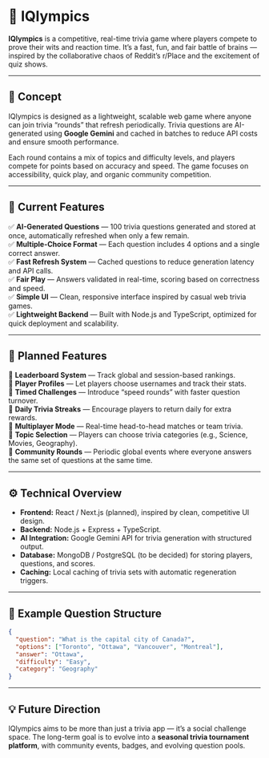 # 🧠 IQlympics

**IQlympics** is a competitive, real-time trivia game where players compete to prove their wits and reaction time. It’s a fast, fun, and fair battle of brains — inspired by the collaborative chaos of Reddit’s r/Place and the excitement of quiz shows.

---

## 🚀 Concept

IQlympics is designed as a lightweight, scalable web game where anyone can join trivia “rounds” that refresh periodically. Trivia questions are AI-generated using **Google Gemini** and cached in batches to reduce API costs and ensure smooth performance.

Each round contains a mix of topics and difficulty levels, and players compete for points based on accuracy and speed. The game focuses on accessibility, quick play, and organic community competition.

---

## 🧩 Current Features

✅ **AI-Generated Questions** — 100 trivia questions generated and stored at once, automatically refreshed when only a few remain.  
✅ **Multiple-Choice Format** — Each question includes 4 options and a single correct answer.  
✅ **Fast Refresh System** — Cached questions to reduce generation latency and API calls.  
✅ **Fair Play** — Answers validated in real-time, scoring based on correctness and speed.  
✅ **Simple UI** — Clean, responsive interface inspired by casual web trivia games.  
✅ **Lightweight Backend** — Built with Node.js and TypeScript, optimized for quick deployment and scalability.

---

## 🌟 Planned Features

🔹 **Leaderboard System** — Track global and session-based rankings.  
🔹 **Player Profiles** — Let players choose usernames and track their stats.  
🔹 **Timed Challenges** — Introduce “speed rounds” with faster question turnover.  
🔹 **Daily Trivia Streaks** — Encourage players to return daily for extra rewards.  
🔹 **Multiplayer Mode** — Real-time head-to-head matches or team trivia.  
🔹 **Topic Selection** — Players can choose trivia categories (e.g., Science, Movies, Geography).  
🔹 **Community Rounds** — Periodic global events where everyone answers the same set of questions at the same time.  

---

## ⚙️ Technical Overview

- **Frontend:** React / Next.js (planned), inspired by clean, competitive UI design.  
- **Backend:** Node.js + Express + TypeScript.  
- **AI Integration:** Google Gemini API for trivia generation with structured output.  
- **Database:** MongoDB / PostgreSQL (to be decided) for storing players, questions, and scores.  
- **Caching:** Local caching of trivia sets with automatic regeneration triggers.  

---

## 🧠 Example Question Structure

```json
{
  "question": "What is the capital city of Canada?",
  "options": ["Toronto", "Ottawa", "Vancouver", "Montreal"],
  "answer": "Ottawa",
  "difficulty": "Easy",
  "category": "Geography"
}
```

---

## 💡 Future Direction

IQlympics aims to be more than just a trivia app — it’s a social challenge space. The long-term goal is to evolve into a **seasonal trivia tournament platform**, with community events, badges, and evolving question pools.
